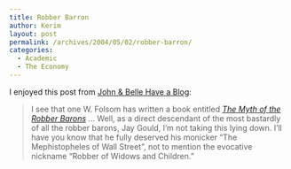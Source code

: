 ```yaml
---
title: Robber Barron
author: Kerim
layout: post
permalink: /archives/2004/05/02/robber-barron/
categories:
  - Academic
  - The Economy
---
```

I enjoyed this post from <a href="http://examinedlife.typepad.com/johnbelle/2004/04/mephistopheles_.html" onclick="_gaq.push(['_trackEvent', 'outbound-article', 'http://examinedlife.typepad.com/johnbelle/2004/04/mephistopheles_.html', 'John & Belle Have a Blog']);" >John & Belle Have a Blog</a>:

> I see that one W. Folsom has written a book entitled *<a href="http://www.amazon.com/exec/obidos/tg/detail/-/0963020315/103-9488332-0417417?v=glance" onclick="_gaq.push(['_trackEvent', 'outbound-article', 'http://www.amazon.com/exec/obidos/tg/detail/-/0963020315/103-9488332-0417417?v=glance', 'The Myth of the Robber Barons']);" >The Myth of the Robber Barons</a>* &#8230; Well, as a direct descendant of the most bastardly of all the robber barons, Jay Gould, I&#8217;m not taking this lying down. I&#8217;ll have you know that he fully deserved his monicker &#8220;The Mephistopheles of Wall Street&#8221;, not to mention the evocative nickname &#8220;Robber of Widows and Children.&#8221;

